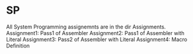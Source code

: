 # SP
All System Programming assignemnts are in the dir Assignments.
Assignment1: Pass1 of Assembler 
Assignment2: Pass1 of Assembler with Literal
Assignment3: Pass2 of Assembler with Literal
Assignment4: Macro Definition 
